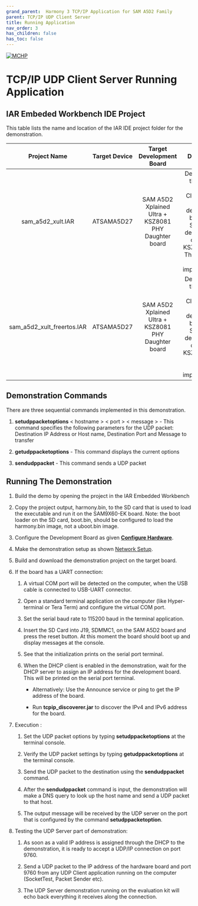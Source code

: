 ```yaml
---
grand_parent:  Harmony 3 TCP/IP Application for SAM A5D2 Family
parent: TCP/IP UDP Client Server
title: Running Application
nav_order: 3
has_children: false
has_toc: false
---
```

[![MCHP](https://www.microchip.com/ResourcePackages/Microchip/assets/dist/images/logo.png)](https://www.microchip.com)

# TCP/IP UDP Client Server Running Application

## IAR Embeded Workbench IDE Project

This table lists the name and location of the IAR IDE project folder for the demonstration. 

|Project Name|  Target Device|  Target Development Board | Description  |
|:-------------:|:---------:|:---------:|:---------:|
|sam_a5d2_xult.IAR  | ATSAMA5D27   | SAM A5D2 Xplained Ultra  + KSZ8081 PHY Daughter board | Demonstrates the TCP/IP UDP  Client/Server on development board with SAMA5D2 device and an on-board KSZ8081 PHY. This is a Non-RTOS implementation  |
|sam_a5d2_xult_freertos.IAR  | ATSAMA5D27   | SAM A5D2 Xplained Ultra  + KSZ8081 PHY Daughter board | Demonstrates the TCP/IP UDP Client/Server on development board with SAMA5D2 device and an on-board KSZ8081 PHY. This is a FreeRtos implementation  |



## Demonstration Commands

There are three sequential commands implemented in this demonstration.

1. **setudppacketoptions** < hostname > < port > < message > - This command specifies the following parameters for the UDP packet: Destination IP Address or Host name, Destination Port and Message to transfer

2. **getudppacketoptions** - This command displays the current options

3. **sendudppacket** - This command sends a UDP packet


## Running The Demonstration

1. Build the demo by opening the project in the IAR Embedded Workbench 

2. Copy the project output, harmony.bin, to the SD card that is used to load the executable and run it on the SAM9X60-EK board. Note: the boot loader on the SD card, boot.bin, should be configured to load the harmony.bin image, not a uboot.bin image. 

3. Configure the Development Board as given  **[Configure Hardware](readme_hardware_configuration.md)**.

4. Make the demonstration setup as shown [Network Setup](../../readme.md).

5. Build and download the demonstration project on the target board.

6. If the board has a UART connection:

    1. A virtual COM port will be detected on the computer, when the USB cable is connected to USB-UART connector.

    2. Open a standard terminal application on the computer (like Hyper-terminal or Tera Term) and configure the virtual COM port.

    3. Set the serial baud rate to 115200 baud in the terminal application.

    4. Insert the SD Card into J19, SDMMC1, on the SAM A5D2 board and press the reset button. At this moment the board should boot up and display messages at the console.  

    5. See that the initialization prints on the serial port terminal.

    6. When the DHCP client is enabled in the demonstration, wait for the DHCP server to assign an IP address for the development board. This will be printed on the serial port terminal.

		* Alternatively: Use the Announce service or ping to get the IP address of the board.

        * Run **tcpip_discoverer.jar** to discover the IPv4 and IPv6 address for the board.
        
7. Execution :

    1. Set the UDP packet options by typing **setudppacketoptions** at the terminal console.
    
    2. Verify the UDP packet settings by typing **getudppacketoptions** at the terminal console.
    
    3. Send the UDP packet to the destination using the **sendudppacket** command.

    4. After the **sendudppacket** command is input, the demonstration will make a DNS query to look up the host name and send a UDP packet to that host.

    5. The output message will be received by the UDP server on the port that is configured by the command **setudppacketoption**.

6. Testing the UDP Server part of demonstration:

    1. As soon as a valid IP address is assigned through the DHCP to the demonstration, it is ready to accept a UDP/IP connection on port 9760.

    2. Send a UDP packet to the IP address of the hardware board and port 9760 from any UDP Client application running on the computer (SocketTest, Packet Sender etc).

    3. The UDP Server demonstration running on the evaluation kit will echo back everything it receives along the connection.
